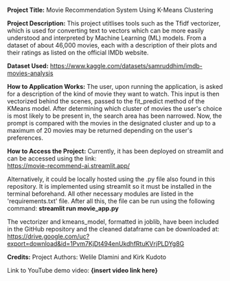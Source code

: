 **Project Title:** Movie Recommendation System Using K-Means Clustering

**Project Description:**
This project utitlises tools such as the Tfidf vectorizer, which is used for converting text to vectors which can be more easily understood and interpreted by Machine Learning (ML) models. From a dataset of about 46,000 movies, each with a description of their plots and their ratings as listed on the official IMDb website.

**Dataset Used:** https://www.kaggle.com/datasets/samruddhim/imdb-movies-analysis

**How to Application Works:**
The user, upon running the application, is asked for a description of the kind of movie they want to watch. This input is then vectorized behind the scenes, passed to the fit_predict method of the KMeans model. After determining which cluster of movies the user's choice is most likely to be present in, the search area has been narrowed. Now, the prompt is compared with the movies in the designated cluster and up to a maximum of 20 movies may be returned depending on the user's preferences.

**How to Access the Project:**
Currently, it has been deployed on streamlit and can be accessed using the link: <br> https://movie-recommend-ai.streamlit.app/

Alternatively, it could be locally hosted using the .py file also found in this repository. It is implemented using streamlit so it must be installed in the terminal beforehand. All other necessary modules are listed in the 'requirements.txt' file. After all this, the file can be run using the following command:
**streamlit run movie_app.py**

The vectorizer and kmeans_model, formatted in joblib, have been included in the GitHub repository and the cleaned dataframe can be downloaded at: <br> https://drive.google.com/uc?export=download&id=1Pvm7KjDt494enUkdhfRtuKVrjPLDYg8G

**Credits:**
Project Authors: Welile Dlamini and Kirk Kudoto

Link to YouTube demo video: **{insert video link here}**
